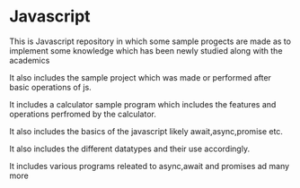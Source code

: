 # Javascript

This is Javascript repository in which some sample progects are made as to implement some knowledge which has been newly studied along with the academics

It also includes the sample project which was made or performed after basic operations of js.

It includes a calculator sample program which includes the features and operations perfromed by the calculator.

It also includes the basics of the javascript likely await,async,promise etc.

It also includes the different datatypes and their use accordingly.

It includes various programs releated to async,await and promises ad many more
